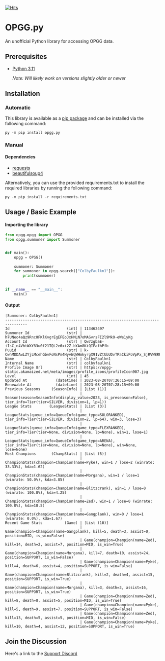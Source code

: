 [![Hits](https://hits.seeyoufarm.com/api/count/incr/badge.svg?url=https%3A%2F%2Fgithub.com%2FShoobyDoo%2FOPGG.py&count_bg=%2379C83D&title_bg=%23555555&icon=&icon_color=%23DDDDDD&title=visits&edge_flat=false)](https://hits.seeyoufarm.com)

# OPGG.py
An unofficial Python library for accessing OPGG data.

## Prerequisites

* [Python 3.11](https://www.python.org/downloads/) 
    
    *Note: Will likely work on versions slightly older or newer*

## Installation

### Automatic

This library is available as a [pip package](https://pypi.org/project/opgg.py/) and can be installed via the following command:
```
py -m pip install opgg.py
```

### Manual

#### Dependencies
* [requests](https://pypi.org/project/requests/)
* [beautifulsoup4](https://pypi.org/project/beautifulsoup4/)

Alternatively, you can use the provided requirements.txt to install the required libraries by running the following command: <br>
```
py -m pip install -r requirements.txt
```

## Usage / Basic Example

#### Importing the library
```python
from opgg.opgg import OPGG
from opgg.summoner import Summoner


def main():    
    opgg = OPGG()
    
    summoner: Summoner
    for summoner in opgg.search(["ColbyFaulkn1"]):
        print(summoner)
        
    
if __name__ == "__main__":
    main()
```

#### Output
```
[Summoner: ColbyFaulkn1]
--------------------------------------------------------------------------------
Id                          (int) | 113462497
Summoner Id                 (str) | h7UNeo4aQz9Rnc0FKlKvgrEgEFEoJxHMLN7oMAGvrsFI2l9Mk0-eWe1yKg
Account Id                  (str) | Qw7zgbaE-iIsC_n4VhtWXY83u0f21TQL2e6xi2Z-bYAm8KiQIFafhPfb
Puuid                       (str) | k-CwhMDDAwLZYjLMcehGbvFoNsPm4HyvWqWHmkyrgX91vZtUbUDvTPaCkiPoVpPx_SjRVW8RU8Hx0g
Name                        (str) | ColbyFaulkn1
Internal Name               (str) | colbyfaulkn1
Profile Image Url           (str) | https://opgg-static.akamaized.net/meta/images/profile_icons/profileIcon907.jpg
Level                       (int) | 45
Updated At             (datetime) | 2023-08-20T07:26:15+09:00
Renewable At           (datetime) | 2023-08-20T07:28:15+09:00
Previous Seasons     (SeasonInfo) | [List (1)]
                                  | Season(season=SeasonInfo(display_value=2023, is_preseason=False), tier_info=Tier(tier=SILVER, division=1, lp=1))
League Stats        (LeagueStats) | [List (3)]
                                  | LeagueStats(queue_info=QueueInfo(game_type=SOLORANKED), tier_info=Tier(tier=SILVER, division=2, lp=64), win=3, lose=3)
                                  | LeagueStats(queue_info=QueueInfo(game_type=FLEXRANKED), tier_info=Tier(tier=None, division=None, lp=None), win=1, lose=1)
                                  | LeagueStats(queue_info=QueueInfo(game_type=ARENA), tier_info=Tier(tier=None, division=None, lp=None), win=None, lose=None)
Most Champions       (ChampStats) | [List (5)]
                                  | ChampionStats(champion=Champion(name=Pyke), win=1 / lose=2 (winrate: 33.33%), kda=1.62)
                                  | ChampionStats(champion=Champion(name=Morgana), win=1 / lose=1 (winrate: 50.0%), kda=3.85)
                                  | ChampionStats(champion=Champion(name=Blitzcrank), win=1 / lose=0 (winrate: 100.0%), kda=4.25)
                                  | ChampionStats(champion=Champion(name=Zed), win=1 / lose=0 (winrate: 100.0%), kda=10.5)
                                  | ChampionStats(champion=Champion(name=Gangplank), win=0 / lose=1 (winrate: 0.0%), kda=1.67)
Recent Game Stats          (Game) | [List (10)]
                                  | Game(champion=Champion(name=Gangplank), kill=5, death=3, assist=0, position=MID, is_win=False)
                                  | Game(champion=Champion(name=Zed), kill=14, death=2, assist=7, position=MID, is_win=True)
                                  | Game(champion=Champion(name=Morgana), kill=7, death=10, assist=24, position=SUPPORT, is_win=False)
                                  | Game(champion=Champion(name=Pyke), kill=4, death=6, assist=4, position=SUPPORT, is_win=False)
                                  | Game(champion=Champion(name=Blitzcrank), kill=2, death=4, assist=15, position=SUPPORT, is_win=True)
                                  | Game(champion=Champion(name=Morgana), kill=3, death=3, assist=16, position=SUPPORT, is_win=True)
                                  | Game(champion=Champion(name=Zed), kill=8, death=0, assist=5, position=MID, is_win=True)
                                  | Game(champion=Champion(name=Pyke), kill=5, death=9, assist=7, position=SUPPORT, is_win=False)
                                  | Game(champion=Champion(name=Zed), kill=13, death=5, assist=5, position=MID, is_win=False)
                                  | Game(champion=Champion(name=Pyke), kill=10, death=4, assist=12, position=SUPPORT, is_win=True)
```

## Join the Discussion
Here's a link to the [Support Discord](https://discord.gg/fzRK2Sb)
